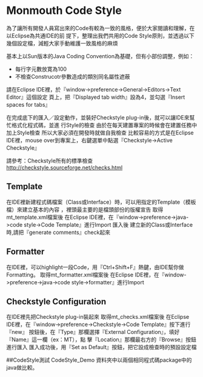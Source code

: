 # Monmouth Code Style
為了讓所有開發人員寫出來的Code有較為一致的風格，便於大家閱讀和理解，在以Eclipse為共通IDE的前
提下，整理出我們共用的Code Style原則，並透過以下幾個設定檔，減輕大家手動維護一致風格的麻煩

基本上以Sun版本的Java Coding Convention為基礎，但有小部份調整，例如：


* 每行字元數放寛為100
* 不檢查Construcotr參數造成的類別同名屬性遮蔽

請在Eclipse IDE裡，於『window->preference->General->Editors->Text Editor』這個設定
頁上，把『Displayed tab width』設為4，並勾選『Insert spaces for tabs』

在完成底下的匯入／設定動作，並裝好Checkstyle plug-in後，就可以讓IDE來幫忙格式化程式碼，並進
行Style的檢查
由於在每天建置專案的時候會在建置任務中加上Style檢查
所以大家必須在開發時就做自我檢查
比較容易的方式是在Eclipse IDE裡，mouse over到專案上，右鍵選單中點選『Checkstyle->Active
 Checkstyle』

請參考：Checkstyle所有的標準檢查 http://checkstyle.sourceforge.net/checks.html
## Template
在IDE裡新建程式碼檔案（Class或Interface）時，可以用指定的Template（模板檔）來建立基本的內容
，裡頭最主要的是檔頭部份的版權宣告
取得mt_template.xml檔案後
在Eclipse IDE裡，在『window->preference->java->code style->Code Template』進行Import
匯入後
建立新的Class或Interface時,請把『generate comments』check起來

## Formatter
在IDE裡，可以highlight一段Code，用『Ctrl+Shift+F』熱鍵，由IDE幫你做Formatting。
取得mt_formatter.xml檔案後
在Eclipse IDE裡，在『window->preference->java->code style->formatter』進行Import

## Checkstyle Configuration
在IDE裡先把Checkstyle plug-in裝起來
取得mt_checks.xml檔案後
在Eclipse IDE裡，在『window->preference->Checkstyle->Code Template』按下進行『new』
按鈕後，在『Type』那欄選擇『External Configuration』，填好『Name』這一欄（ex：MT），點
擊『Location』那欄最右方的『Browse』按鈕進行匯入
匯入成功後，用『Set as Default』按鈕，把它設成檢查時的預設設定檔

##CodeStyle測試
CodeStyle_Demo 資料夾中以兩個相同程式碼package中的java做比較。

